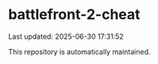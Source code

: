 # battlefront-2-cheat

Last updated: 2025-06-30 17:31:52

This repository is automatically maintained.
